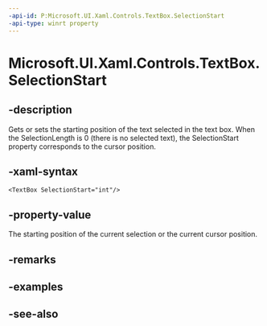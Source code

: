 ```yaml
---
-api-id: P:Microsoft.UI.Xaml.Controls.TextBox.SelectionStart
-api-type: winrt property
---
```


<!-- Property syntax
public int SelectionStart { get;  set; }
-->

# Microsoft.UI.Xaml.Controls.TextBox.SelectionStart

## -description
Gets or sets the starting position of the text selected in the text box. When the SelectionLength is 0 (there is no selected text), the SelectionStart property corresponds to the cursor position.

## -xaml-syntax
```xaml
<TextBox SelectionStart="int"/>
```


## -property-value
The starting position of the current selection or the current cursor position.

## -remarks

## -examples

## -see-also
